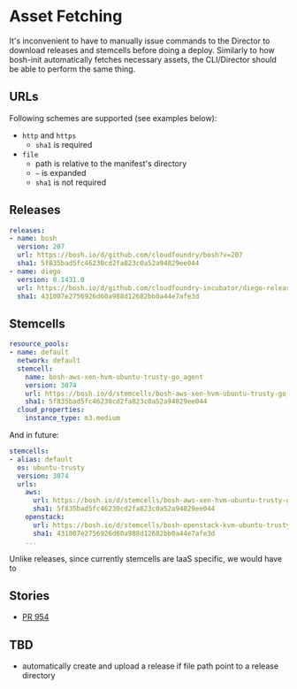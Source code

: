 # Asset Fetching

It's inconvenient to have to manually issue commands to the Director to download releases and stemcells before doing a deploy. Similarly to how bosh-init automatically fetches necessary assets, the CLI/Director should be able to perform the same thing.

## URLs

Following schemes are supported (see examples below):

- `http` and `https`
  - `sha1` is required
- `file`
  - path is relative to the manifest's directory
  - `~` is expanded
  - `sha1` is not required

## Releases

```yaml
releases:
- name: bosh
  version: 207
  url: https://bosh.io/d/github.com/cloudfoundry/bosh?v=207
  sha1: 5f835bad5fc46230cd2fa823c0a52a94829ee044
- name: diego
  version: 0.1431.0
  url: https://bosh.io/d/github.com/cloudfoundry-incubator/diego-release?v=0.1431.0
  sha1: 431007e2756926d60a988d12682bb0a44e7afe3d
```

## Stemcells

```yaml
resource_pools:
- name: default
  network: default
  stemcell:
    name: bosh-aws-xen-hvm-ubuntu-trusty-go_agent
    version: 3074
    url: https://bosh.io/d/stemcells/bosh-aws-xen-hvm-ubuntu-trusty-go_agent?v=3074
    sha1: 5f835bad5fc46230cd2fa823c0a52a94829ee044
  cloud_properties:
    instance_type: m3.medium
```

And in future:

```yaml
stemcells:
- alias: default
  os: ubuntu-trusty
  version: 3074
  urls:
    aws:
      url: https://bosh.io/d/stemcells/bosh-aws-xen-hvm-ubuntu-trusty-go_agent?v=3074
      sha1: 5f835bad5fc46230cd2fa823c0a52a94829ee044
    openstack:
      url: https://bosh.io/d/stemcells/bosh-openstack-kvm-ubuntu-trusty-go_agent?v=3074
      sha1: 431007e2756926d60a988d12682bb0a44e7afe3d
    ...
```

Unlike releases, since currently stemcells are IaaS specific, we would have to

## Stories

- [PR 954](https://github.com/cloudfoundry/bosh/pull/954)

## TBD

- automatically create and upload a release if file path point to a release directory
